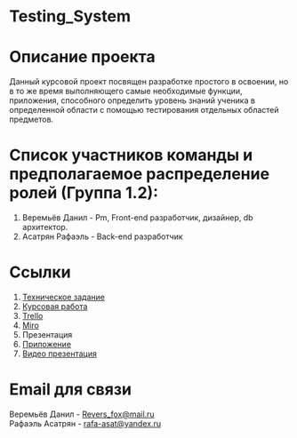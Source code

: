 # Testing_System
# Описание проекта
Данный курсовой проект посвящен разработке простого в освоении, но в то же время выполняющего самые необходимые функции, приложения, способного определить уровень знаний ученика в определенной области с помощью тестирования отдельных областей предметов.
# Список участников команды и предполагаемое распределение ролей (Группа 1.2):
1. Веремьёв Данил - Pm, Front-end разработчик, дизайнер, db архитектор.
2. Асатрян Рафаэль - Back-end разработчик
# Ссылки
1. [Техническое задание](https://github.com/Miposhkaa/Test_system/blob/main/Tekhnicheskoe_zadanie.docx)
2. [Курсовая работа](https://github.com/Miposhkaa/Test_system/blob/main/Tekhnicheskoe_zadanie.docx)
3. [Trello](https://trello.com/b/iqFHlMo5/testingsystem)
4. [Miro](https://miro.com/app/board/o9J_llVAzX8=/)
5. Презентация
6. [Приложение](http://a0598336.xsph.ru)
7. [Видео презентация](https://disk.yandex.ru/d/W_O59vvY_8dRzA)
# Email для связи
Веремьёв Данил - Revers_fox@mail.ru  
Рафаэль Асатрян - rafa-asat@yandex.ru
